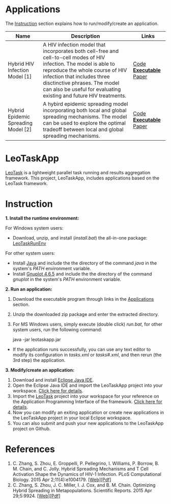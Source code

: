 # Applications

The [Instruction](#instruction) section explains how to run/modify/create an application.

Name  | Description | Links
----- |-------------|----------
Hybrid HIV Infection Model [1] | A HIV infection model that incorporates both cell-free and cell-to-cell modes of HIV infection. The model is able to reproduce the whole course of HIV infection that includes three disctinctive phrases. The model can also be useful for evaluating existing and future HIV treatments. | [Code](leotaskapp/src/org/leores/task/app/ModelHIV.java) [**Executable**](leotaskapp/demo/modelhiv.zip?raw=true) [Paper](http://journals.plos.org/ploscompbiol/article?id=10.1371/journal.pcbi.1004179)
Hybrid Epidemic Spreading Model [2] | A hybird epidemic spreading model incorporating both local and global spreading mechanisms. The model can be used to explore the optimal tradeoff between local and global spreading mechanisms. | [Code](leotaskapp/src/org/leores/task/app/EpiHybrid.java) [**Executable**](leotaskapp/demo/epihybrid.zip?raw=true) [Paper](http://www.nature.com/srep/2015/150429/srep09924/full/srep09924.html)

# LeoTaskApp

[LeoTask](http://github.com/mleoking/LeoTask) is a lightweight parallel task running and results aggregation framework. This project, LeoTaskApp, includes applications based on the LeoTask framework.

# Instruction

**1. Install the runtime environment:**

For Windows system users: 

* Download, unzip, and install (_install.bat_) the all-in-one package: [LeoTaskRunEnv](https://github.com/mleoking/LeoTaskApp/releases/download/v1.0.0/LeoTaskRunEnv.zip)

For other system users:

* Install [Java](http://www.oracle.com/technetwork/java/javase/downloads/jdk7-downloads-1880260.html) and include the the directory of the command _java_ in the system's _PATH_ environment variable.
* Install [Gnuplot 4.6.5](http://sourceforge.net/projects/gnuplot/files/gnuplot/4.6.5/) and include the the directory of the command _gnuplot_ in the system's _PATH_ environment variable.

**2. Run an application:**

1. Download the executable program through links in the [Applications](#applications) section.
2. Unzip the downloaded zip package and enter the extracted directory.
3. For MS Windows users, simply execute (double click) _run.bat_, for other system users, run the following command:

    java -jar leotaskapp.jar
    
* If the application runs successfully, you can use any text editor to modify its configuration in _tasks.xml_ or _tasks#.xml_, and then rerun (the 3rd step) the application.

**3. Modify/create an application:**

1. Download and install [Eclipse Java IDE](https://www.eclipse.org/downloads/packages/eclipse-ide-java-developers/keplersr2).
2. Open the Eclipse Java IDE and import the LeoTaskApp project into your workspace. [Click here for details](leotaskapp/doc/import-into-eclipse/README.md).
3. Import the [LeoTask](https://github.com/mleoking/LeoTask) project into your workspace for your reference on the Application Programming Interface of the framework. [Click here for details](leotaskapp/doc/import-into-eclipse/README.md).
4. Now you can modify an exiting application or create new applications in the LeoTaskApp project in your local Eclipse workspace.
5. You can also submit and push your new applications to the LeoTaskApp project on Github.

# References

1. C. Zhang, S. Zhou, E. Groppelli, P. Pellegrino, I. Williams, P. Borrow, B. M. Chain, and C. Jolly. Hybrid Spreading Mechanisms and T Cell Activation Shape the Dynamics of HIV-1 Infection. PLoS Computational Biology. 2015 Apr 2;11(4):e1004179. [[Web]](http://journals.plos.org/ploscompbiol/article?id=10.1371/journal.pcbi.1004179)[[Pdf]](http://www.ploscompbiol.org/article/fetchObject.action?uri=info:doi/10.1371/journal.pcbi.1004179&representation=PDF)
2. C. Zhang, S. Zhou, J. C. Miller, I. J. Cox, and B. M. Chain. Optimizing Hybrid Spreading in Metapopulations. Scientific Reports. 2015 Apr 29;5:9924. [[Web]](http://www.nature.com/srep/2015/150429/srep09924/full/srep09924.html)[[Pdf]](http://www.nature.com/srep/2015/150429/srep09924/pdf/srep09924.pdf)

